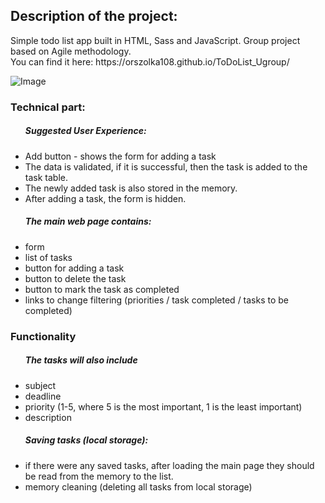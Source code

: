 


<h2>Description of the project:</h2>
Simple todo list app built in HTML, Sass and JavaScript.
Group project based on Agile methodology.
<br>
You can find it here: https://orszolka108.github.io/ToDoList_Ugroup/


![Image](https://github.com/orszolka108/ToDoList/img/screen.png)


<h3>Technical part:</h3>
<ul>
<h5>Suggested User Experience:</h5>
<li>Add button - shows the form for adding a task</li>
<li>The data is validated, if it is successful, then the task is added to the task table.</li>
<li>The newly added task is also stored in the memory.</li>
<li>After adding a task, the form is hidden.</li>
</ul>

<ul>
<h5>The main web page contains:</h5>
<li>form</li>
<li>list of tasks </li>
<li>button for adding a task </li>
<li>button to delete the task</li>
<li>button to mark the task as completed </li>
<li>links to change filtering (priorities / task completed / tasks to be completed)</li>
</ul>

<h3>Functionality</h3>
<ul>
<h5>The tasks will also include</h5>
<li>subject</li>
<li> deadline</li>
<li>priority (1-5, where 5 is the most important, 1 is the least important)</li>
<li>description</li>
</ul>

<ul>
<h5>Saving tasks (local storage):</h5>
<li>if there were any saved tasks, after loading the main page they should be read from the memory to the list.</li>
<li>memory cleaning (deleting all tasks from local storage) </li>
</ul>



    
    
    
   
    

